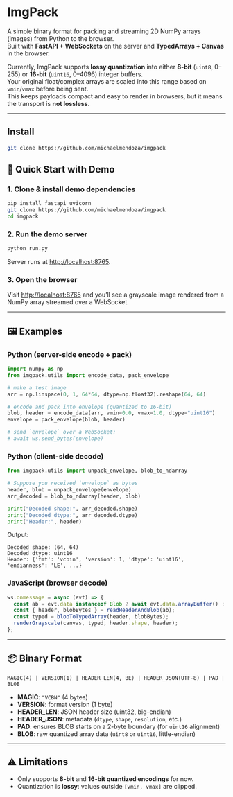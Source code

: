 # ImgPack

A simple binary format for packing and streaming 2D NumPy arrays (images) from Python to the browser.  
Built with **FastAPI + WebSockets** on the server and **TypedArrays + Canvas** in the browser.  

Currently, ImgPack supports **lossy quantization** into either **8-bit** (`uint8`, 0–255) or **16-bit** (`uint16`, 0–4096) integer buffers.  
Your original float/complex arrays are scaled into this range based on `vmin`/`vmax` before being sent.  
This keeps payloads compact and easy to render in browsers, but it means the transport is **not lossless**.

---

## Install

```bash
git clone https://github.com/michaelmendoza/imgpack
````

## 🚀 Quick Start with Demo

### 1. Clone & install demo dependencies
```bash
pip install fastapi uvicorn 
git clone https://github.com/michaelmendoza/imgpack
cd imgpack
````

### 2. Run the demo server

```bash
python run.py
```

Server runs at [http://localhost:8765](http://localhost:8765).

### 3. Open the browser

Visit [http://localhost:8765](http://localhost:8765) and you’ll see a grayscale image rendered from a NumPy array streamed over a WebSocket.

---

## 🖼 Examples

### Python (server-side encode + pack)

```python
import numpy as np
from imgpack.utils import encode_data, pack_envelope

# make a test image
arr = np.linspace(0, 1, 64*64, dtype=np.float32).reshape(64, 64)

# encode and pack into envelope (quantized to 16-bit)
blob, header = encode_data(arr, vmin=0.0, vmax=1.0, dtype="uint16")
envelope = pack_envelope(blob, header)

# send `envelope` over a WebSocket:
# await ws.send_bytes(envelope)
```

### Python (client-side decode)

```python
from imgpack.utils import unpack_envelope, blob_to_ndarray

# Suppose you received `envelope` as bytes
header, blob = unpack_envelope(envelope)
arr_decoded = blob_to_ndarray(header, blob)

print("Decoded shape:", arr_decoded.shape)
print("Decoded dtype:", arr_decoded.dtype)
print("Header:", header)
```

Output:

```
Decoded shape: (64, 64)
Decoded dtype: uint16
Header: {'fmt': 'vcbin', 'version': 1, 'dtype': 'uint16', 'endianness': 'LE', ...}
```

### JavaScript (browser decode)

```js
ws.onmessage = async (evt) => {
  const ab = evt.data instanceof Blob ? await evt.data.arrayBuffer() : evt.data;
  const { header, blobBytes } = readHeaderAndBlob(ab);
  const typed = blobToTypedArray(header, blobBytes);
  renderGrayscale(canvas, typed, header.shape, header);
};
```

---

## 📦 Binary Format

```
MAGIC(4) | VERSION(1) | HEADER_LEN(4, BE) | HEADER_JSON(UTF-8) | PAD | BLOB
```

* **MAGIC**: `"VCBN"` (4 bytes)
* **VERSION**: format version (1 byte)
* **HEADER\_LEN**: JSON header size (uint32, big-endian)
* **HEADER\_JSON**: metadata (`dtype`, `shape`, `resolution`, etc.)
* **PAD**: ensures BLOB starts on a 2-byte boundary (for `uint16` alignment)
* **BLOB**: raw quantized array data (`uint8` or `uint16`, little-endian)

---

## ⚠️ Limitations

* Only supports **8-bit** and **16-bit quantized encodings** for now.
* Quantization is **lossy**: values outside `[vmin, vmax]` are clipped.
